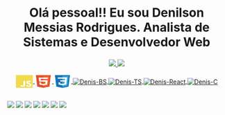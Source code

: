 <h1 align="center" style.color="brown"> Olá pessoal!! Eu sou Denilson Messias Rodrigues.
  Analista de Sistemas e Desenvolvedor Web </h1>
  
###

<div align="center">
  <a href="https://github.com/DenilsonMRodrigues">
<img height="160em" src="https://github-readme-stats.vercel.app/api?username=DenilsonMRodrigues&show_icons=true&theme=midnight-purple&include_all_commits=true&count_private=true"/>

<img height="160em" src="https://github-readme-stats.vercel.app/api/top-langs/?username=DenilsonMRodrigues&layout=compact&langs_count=7&theme=midnight-purple"/>
</div>
  
  <div align="center" style="display: inline_block"><br>
<img align="center" alt="Denis-Js" height="30" width="40" src="https://raw.githubusercontent.com/devicons/devicon/master/icons/javascript/javascript-plain.svg">
  <img align="center" alt="Denis-HTML" height="30" width="40" src="https://raw.githubusercontent.com/devicons/devicon/master/icons/html5/html5-original.svg">
  <img align="center" alt="Denis-CSS" height="30" width="40" src="https://raw.githubusercontent.com/devicons/devicon/master/icons/css3/css3-original.svg">
  <img align="center" alt="Denis-BS" height="30" width="40" src="https://cdn.jsdelivr.net/gh/devicons/devicon/icons/bootstrap/bootstrap-plain-wordmark.svg">
     <img align="center" alt="Denis-TS" height="30" width="40" src="https://cdn.jsdelivr.net/gh/devicons/devicon/icons/typescript/typescript-original.svg"/>
  <img align="center" alt="Denis-React" height="30" width="40" src="https://cdn.jsdelivr.net/gh/devicons/devicon/icons/react/react-original-wordmark.svg"/>
   <img align="center" alt="Denis-C" height="30" width="40" src="https://cdn.jsdelivr.net/gh/devicons/devicon/icons/c/c-original.svg" />
</div>

  ##
  
  <div>
   <a href="https://www.linkedin.com/in/denilson-messias-rodrigues" target="_blank"><img src="https://img.shields.io/badge/LinkedIn-0077B5?style=for-the-badge&logo=linkedin&logoColor=white"></a>
   <a href = "mailto:denilsonm95rodrig@gmail.com" target="_blank"><img src="https://img.shields.io/badge/Gmail-D14836?style=for-the-badge&logo=gmail&logoColor= branco"></a>
   <a href="https://www.twitch.tv/denis_negueba" target="_blank"><img src="https://img.shields.io/badge/Twitch-9146FF?style=for-the-badge&logo=twitch&logoColor=white"></a>
  <a href="https://www.youtube.com/channel/UCAKk81JiFGN21uZoxEUREA" target="_blank"><img src="https://img.shields.io/badge/YouTube-FF0000?style=for-the-badge&logo=youtube&logoColor=white"></a>
<a href="https://discord.com/channels/denilson#0955" target="_blank"><img src="https://img.shields.io/badge/Discord-7289DA?style=for-the-badge&logo=discord&logoColor=white"></a>
<a href="https://instagram.com/denisnegueb" target="_blank"><img src="https://img.shields.io/badge/Instagram-E4405F?style=for-the-badge&logo=instagram&logoColor=white"></a>
  <a href="https://twitter.com/denisnegueb" target="_blank"><img src="https://img.shields.io/badge/Twitter-1DA1F2?style=for-the-badge&logo=twitter&logoColor=white"></a>
</div>
